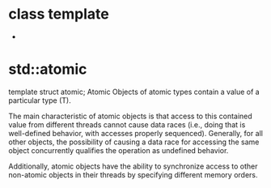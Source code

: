# class template
 - <atomic>
# std::atomic
template <class T> struct atomic;
Atomic
Objects of atomic types contain a value of a particular type (T).

The main characteristic of atomic objects is that access to this contained value from different threads cannot cause data races (i.e., doing that is well-defined behavior, with accesses properly sequenced). Generally, for all other objects, the possibility of causing a data race for accessing the same object concurrently qualifies the operation as undefined behavior.

Additionally, atomic objects have the ability to synchronize access to other non-atomic objects in their threads by specifying different memory orders.
